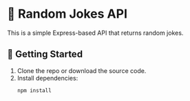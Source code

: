 # 🤣 Random Jokes API

This is a simple Express-based API that returns random jokes.

## 🚀 Getting Started

1. Clone the repo or download the source code.
2. Install dependencies:
   ```bash
   npm install
